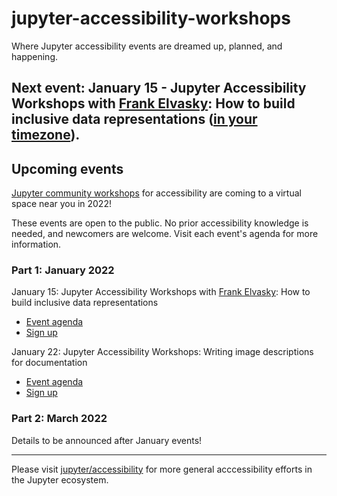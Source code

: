 # jupyter-accessibility-workshops
Where Jupyter accessibility events are dreamed up, planned, and happening.
## Next event: **January 15** - Jupyter Accessibility Workshops with [Frank Elvasky](https://chartability.fizz.studio/): How to build inclusive data representations ([in your timezone]()).

## Upcoming events 

[Jupyter community workshops](https://blog.jupyter.org/jupyter-community-workshops-cbd34ac82549) for accessibility are coming to a virtual space near you in 2022!

These events are open to the public. No prior accessibility knowledge is needed, and newcomers are welcome. Visit each event's agenda for more information.

### Part 1: January 2022

January 15: Jupyter Accessibility Workshops with [Frank Elvasky](https://chartability.fizz.studio/): How to build inclusive data representations

- [Event agenda](https://github.com/Quansight-Labs/jupyter-accessibility-workshops/blob/main/events/2022-january-15/group_agenda.md)
- [Sign up](https://docs.google.com/forms/d/e/1FAIpQLSf0IgPYgf0di8eM6HP1qbqduPTeGEFadXZRSIDYEXlEOgA_bw/viewform?usp=sf_link)

January 22: Jupyter Accessibility Workshops: Writing image descriptions for documentation

- [Event agenda](https://github.com/Quansight-Labs/jupyter-accessibility-workshops/blob/main/events/2022-january-22/mentored_sprint_agenda.md)
- [Sign up](https://docs.google.com/forms/d/e/1FAIpQLSfyB3NAbNcYLIQX8ODI5m86R4hnt0T5z2HP-rNLMUmbRciyZg/viewform?usp=sf_link)

### Part 2: March 2022 

Details to be announced after January events!

___

Please visit [jupyter/accessibility](https://github.com/jupyter/accessibility) 
for more general acccessibility efforts in the Jupyter ecosystem.
